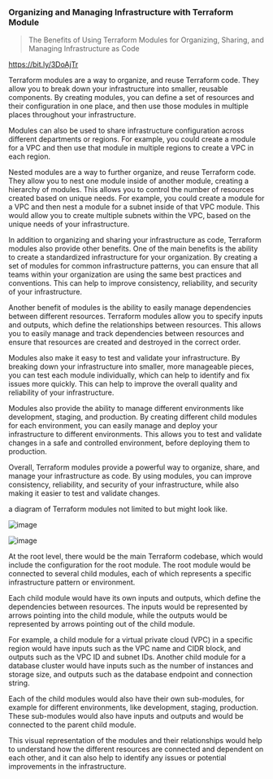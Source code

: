 
### Organizing and Managing Infrastructure with Terraform Module
> The Benefits of Using Terraform Modules for Organizing, Sharing, and Managing Infrastructure as Code

https://bit.ly/3DoAjTr

Terraform modules are a way to organize, and reuse Terraform code. They allow you to break down your infrastructure into smaller, reusable components. By creating modules, you can define a set of resources and their configuration in one place, and then use those modules in multiple places throughout your infrastructure.

Modules can also be used to share infrastructure configuration across different departments or regions. For example, you could create a module for a VPC and then use that module in multiple regions to create a VPC in each region.

Nested modules are a way to further organize, and reuse Terraform code. They allow you to nest one module inside of another module, creating a hierarchy of modules. This allows you to control the number of resources created based on unique needs. For example, you could create a module for a VPC and then nest a module for a subnet inside of that VPC module. This would allow you to create multiple subnets within the VPC, based on the unique needs of your infrastructure.

In addition to organizing and sharing your infrastructure as code, Terraform modules also provide other benefits. One of the main benefits is the ability to create a standardized infrastructure for your organization. By creating a set of modules for common infrastructure patterns, you can ensure that all teams within your organization are using the same best practices and conventions. This can help to improve consistency, reliability, and security of your infrastructure.

Another benefit of modules is the ability to easily manage dependencies between different resources. Terraform modules allow you to specify inputs and outputs, which define the relationships between resources. This allows you to easily manage and track dependencies between resources and ensure that resources are created and destroyed in the correct order.

Modules also make it easy to test and validate your infrastructure. By breaking down your infrastructure into smaller, more manageable pieces, you can test each module individually, which can help to identify and fix issues more quickly. This can help to improve the overall quality and reliability of your infrastructure.

Modules also provide the ability to manage different environments like development, staging, and production. By creating different child modules for each environment, you can easily manage and deploy your infrastructure to different environments. This allows you to test and validate changes in a safe and controlled environment, before deploying them to production.

Overall, Terraform modules provide a powerful way to organize, share, and manage your infrastructure as code. By using modules, you can improve consistency, reliability, and security of your infrastructure, while also making it easier to test and validate changes.

a diagram of Terraform modules not limited to but might look like.

![image](https://user-images.githubusercontent.com/66903895/218161409-12463ce4-f94c-44d6-bd72-fb82f3b475f6.png)

![image](https://user-images.githubusercontent.com/66903895/218161494-247bebcc-e990-40a9-8d7a-0c31493c852d.png)

At the root level, there would be the main Terraform codebase, which would include the configuration for the root module. The root module would be connected to several child modules, each of which represents a specific infrastructure pattern or environment.

Each child module would have its own inputs and outputs, which define the dependencies between resources. The inputs would be represented by arrows pointing into the child module, while the outputs would be represented by arrows pointing out of the child module.

For example, a child module for a virtual private cloud (VPC) in a specific region would have inputs such as the VPC name and CIDR block, and outputs such as the VPC ID and subnet IDs. Another child module for a database cluster would have inputs such as the number of instances and storage size, and outputs such as the database endpoint and connection string.

Each of the child modules would also have their own sub-modules, for example for different environments, like development, staging, production. These sub-modules would also have inputs and outputs and would be connected to the parent child module.

This visual representation of the modules and their relationships would help to understand how the different resources are connected and dependent on each other, and it can also help to identify any issues or potential improvements in the infrastructure.
